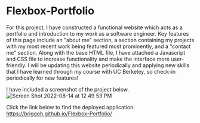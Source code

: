 # Flexbox-Portfolio
For this project, I have constructed a functional website which acts as a portfolio and introduction to my work as a software engineer. 
Key features of this page include an "about me" section, a section containing my projects with my most recent work being featured most prominently, and a "contact me" section. 
Along with the base HTML file, I have attached a Javascript and CSS file to increase functionality and make the interface more user-friendly. I will be updating this website periodically and applying new skills that I have learned through my course with UC Berkeley, so check-in periodically for new features!

I have included a screenshot of the project below. 
![Screen Shot 2022-08-14 at 12 49 53 PM](https://user-images.githubusercontent.com/109489824/184552988-4e2064ed-9d27-4045-ad0a-0d21e551b3f8.png)


Click the link below to find the deployed application: 
https://briggoh.github.io/Flexbox-Portfolio/

